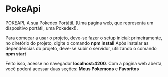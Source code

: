# PokeApi
POKEAPI, A sua Pokedex Portátil.
(Uma página web, que representa um dispositivo portátil, uma Pokedex!).

Para começar a usar o projeto, deve-se fazer o setup inicial:
primeiramente, no diretório do projeto, digite o comando **npm install**
Após instalar as dependências do projeto, deve-se subir o servidor, utilizando 
o comando **npm start**

Feito isso, acesse no navegador **localhost:4200**.
Com a página web aberta, você poderá acessar duas seções:
**Meus Pokemons** e **Favoritos**
